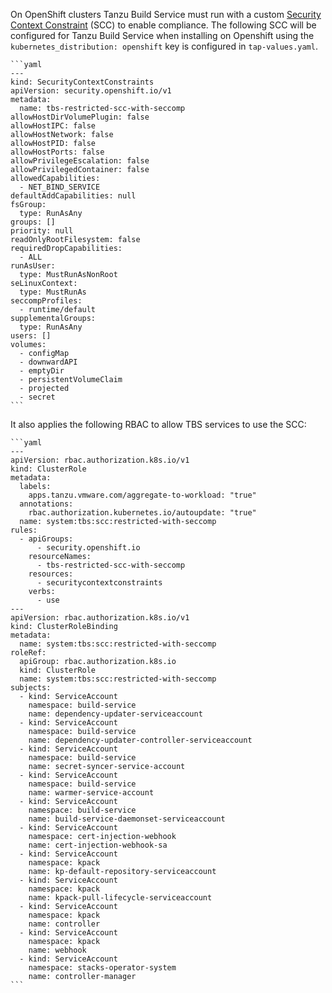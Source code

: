 On OpenShift clusters Tanzu Build Service must run with a custom [Security Context Constraint](https://docs.openshift.com/container-platform/4.10/authentication/managing-security-context-constraints.html) (SCC) to enable compliance.
The following SCC will be configured for Tanzu Build Service when installing on Openshift using the `kubernetes_distribution: openshift` key is configured in `tap-values.yaml`.

    ```yaml
    ---
    kind: SecurityContextConstraints
    apiVersion: security.openshift.io/v1
    metadata:
      name: tbs-restricted-scc-with-seccomp
    allowHostDirVolumePlugin: false
    allowHostIPC: false
    allowHostNetwork: false
    allowHostPID: false
    allowHostPorts: false
    allowPrivilegeEscalation: false
    allowPrivilegedContainer: false
    allowedCapabilities:
      - NET_BIND_SERVICE
    defaultAddCapabilities: null
    fsGroup:
      type: RunAsAny
    groups: []
    priority: null
    readOnlyRootFilesystem: false
    requiredDropCapabilities:
      - ALL
    runAsUser:
      type: MustRunAsNonRoot
    seLinuxContext:
      type: MustRunAs
    seccompProfiles:
      - runtime/default
    supplementalGroups:
      type: RunAsAny
    users: []
    volumes:
      - configMap
      - downwardAPI
      - emptyDir
      - persistentVolumeClaim
      - projected
      - secret
    ```

It also applies the following RBAC to allow TBS services to use the SCC:

    ```yaml
    ---
    apiVersion: rbac.authorization.k8s.io/v1
    kind: ClusterRole
    metadata:
      labels:
        apps.tanzu.vmware.com/aggregate-to-workload: "true"
      annotations:
        rbac.authorization.kubernetes.io/autoupdate: "true"
      name: system:tbs:scc:restricted-with-seccomp
    rules:
      - apiGroups:
          - security.openshift.io
        resourceNames:
          - tbs-restricted-scc-with-seccomp
        resources:
          - securitycontextconstraints
        verbs:
          - use
    ---
    apiVersion: rbac.authorization.k8s.io/v1
    kind: ClusterRoleBinding
    metadata:
      name: system:tbs:scc:restricted-with-seccomp
    roleRef:
      apiGroup: rbac.authorization.k8s.io
      kind: ClusterRole
      name: system:tbs:scc:restricted-with-seccomp
    subjects:
      - kind: ServiceAccount
        namespace: build-service
        name: dependency-updater-serviceaccount
      - kind: ServiceAccount
        namespace: build-service
        name: dependency-updater-controller-serviceaccount
      - kind: ServiceAccount
        namespace: build-service
        name: secret-syncer-service-account
      - kind: ServiceAccount
        namespace: build-service
        name: warmer-service-account
      - kind: ServiceAccount
        namespace: build-service
        name: build-service-daemonset-serviceaccount
      - kind: ServiceAccount
        namespace: cert-injection-webhook
        name: cert-injection-webhook-sa
      - kind: ServiceAccount
        namespace: kpack
        name: kp-default-repository-serviceaccount
      - kind: ServiceAccount
        namespace: kpack
        name: kpack-pull-lifecycle-serviceaccount
      - kind: ServiceAccount
        namespace: kpack
        name: controller
      - kind: ServiceAccount
        namespace: kpack
        name: webhook
      - kind: ServiceAccount
        namespace: stacks-operator-system
        name: controller-manager
    ```
